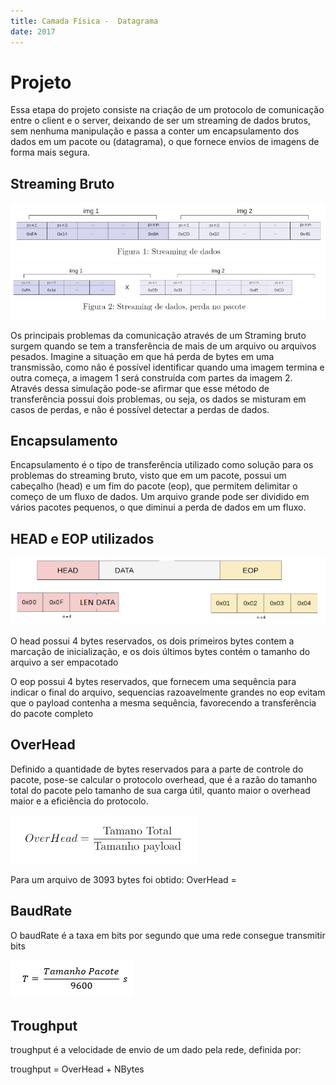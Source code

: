 ```yaml
---
title: Camada Física -  Datagrama
date: 2017
---
```


# Projeto 
Essa etapa do projeto consiste na criação de um protocolo de comunicação entre o client e o server, deixando de ser um streaming de dados brutos, sem nenhuma manipulação e passa a conter um encapsulamento dos dados em um pacote ou (datagrama), o que fornece envios de imagens de forma mais segura.

## Streaming Bruto

![Streaming Bruto](doc/Streaming2.png)
![Streaming Bruto](doc/Streaming.png)

Os principais problemas da comunicação através de um Straming bruto surgem quando se tem a transferência de mais de um arquivo ou arquivos pesados. 
Imagine a situação em que há perda de bytes em uma transmissão, como não é possível identificar quando uma imagem termina e outra começa, a imagem 1 será construída com partes da imagem 2. Através dessa simulação pode-se afirmar que esse método de transferência possui dois problemas, ou seja, os dados se misturam em casos de perdas, e não é possível detectar a perdas de dados.
  
## Encapsulamento
Encapsulamento é o tipo de transferência utilizado como solução para os problemas do streaming bruto, visto que em um pacote, possui um cabeçalho (head) e um fim do pacote (eop), que permitem delimitar o começo de um fluxo de dados. Um arquivo grande pode ser dividido em vários pacotes pequenos, o que diminui a perda de dados em um fluxo.

## HEAD e EOP utilizados

![Protocolo](doc/protocolo.png)

O head possui 4 bytes reservados, os dois primeiros bytes contem a marcação de inicialização, e os dois últimos bytes contém o tamanho do arquivo a ser empacotado

O eop possui 4 bytes reservados, que fornecem uma sequência para indicar o final do arquivo, sequencias razoavelmente grandes no eop evitam que o payload contenha a mesma sequência, favorecendo a transferência do pacote completo 

## OverHead
Definido a quantidade de bytes reservados para a parte de controle do pacote, pose-se calcular o protocolo overhead, que é a razão do tamanho total do pacote pelo tamanho de sua carga útil, quanto maior o overhead maior e a eficiência do protocolo.

![overhead](doc/overhead.png)

Para um arquivo de 3093 bytes foi obtido:
OverHead = 

## BaudRate
O baudRate é a taxa em bits por segundo que uma rede consegue transmitir bits

![baudRate](doc/Ttrasmisao.png)

## Troughput
troughput é a velocidade de envio de um dado pela rede, definida por:

troughput = OverHead + NBytes

